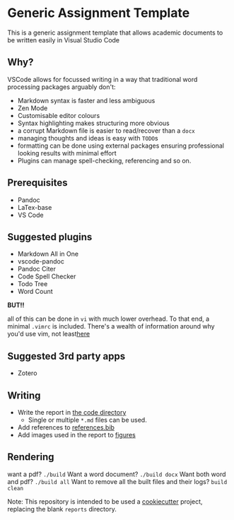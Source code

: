 # Generic Assignment Template

This is a generic assignment template that allows academic documents to be written easily in Visual Studio Code

## Why?

VSCode allows for focussed writing in a way that traditional word processing packages arguably don't:

+ Markdown syntax is faster and less ambiguous
+ Zen Mode
+ Customisable editor colours
+ Syntax highlighting makes structuring more obvious
+ a corrupt Markdown file is easier to read/recover than a `docx`
+ managing thoughts and ideas is easy with `TODO`s
+ formatting can be done using external packages ensuring professional looking results with minimal effort
+ Plugins can manage spell-checking, referencing and so on.

## Prerequisites

+ Pandoc
+ LaTex-base
+ VS Code


## Suggested plugins

+ Markdown All in One
+ vscode-pandoc
+ Pandoc Citer
+ Code Spell Checker
+ Todo Tree
+ Word Count


__BUT!!__

all of this can be done in `vi` with much lower overhead.  To that end, a minimal `.vimrc` is included.  There's a wealth of information around why you'd use vim, not least[here](https://www.naperwrimo.org/wiki/index.php?title=Vim_for_Writers)

## Suggested 3rd party apps

+ Zotero

## Writing

+ Write the report in [the code directory](code/)
  + Single or multiple `*.md` files can be used.
+ Add references to [references.bib](code/references.bib)
+ Add images used in the report to [figures](code/figures)


## Rendering

want a pdf? `./build`
Want a word document? `./build docx`
Want both word and pdf? `./build all`
Want to remove all the built files and their logs? `build clean`

Note: This repository is intended to be used  a [cookiecutter](https://drivendata.github.io/cookiecutter-data-science/) project, replacing the blank ```reports``` directory.
